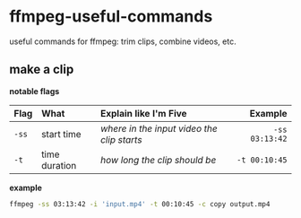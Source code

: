 # ffmpeg-useful-commands
useful commands for ffmpeg: trim clips, combine videos, etc.

## make a clip

**notable flags**

| Flag | What | Explain like I'm Five | Example |
| :------ | :---------- | :---------- | --------: |
| `-ss` | start time | _where in the input video the clip starts_ | `-ss 03:13:42` |
| `-t` | time duration | _how long the clip should be_ | `-t 00:10:45` |

**example**

```bash
ffmpeg -ss 03:13:42 -i 'input.mp4' -t 00:10:45 -c copy output.mp4
```

